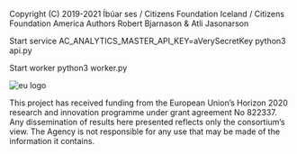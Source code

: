 Copyright (C) 2019-2021 Íbúar ses / Citizens Foundation Iceland / Citizens Foundation America
Authors  Robert Bjarnason & Atli Jasonarson

Start service
AC_ANALYTICS_MASTER_API_KEY=aVerySecretKey python3 api.py

Start worker
python3 worker.py


![eu logo](https://demos-h2020.eu/img/EU_logo.jpg)

This project has received funding from the European Union’s Horizon 2020 research and innovation programme under grant agreement No 822337. Any dissemination of results here presented reflects only the consortium’s view. The Agency is not responsible for any use that may be made of the information it contains.
